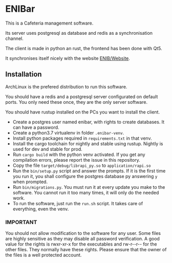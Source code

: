 # ENIBar

This is a Cafeteria management software.

Its server uses postgresql as database and redis as a synchronisation channel.

The client is made in python an rust, the frontend has been done with Qt5.

It synchronises itself nicely with the website [ENIB/Website](https://github.com/ENIB/Website).

## Installation

ArchLinux is the prefered distribution to run this software.

You should have a redis and a postgresql server configurated on default ports.
You only need these once, they are the only server software.

You should have rustup installed on the PCs you want to install the client.

- Create a postgres user named enibar, with rights to create databases. It can have a password.
- Create a python3.7 virtualenv in folder `.enibar-venv`.
- Install python packages required in `requirements.txt` in that venv.
- Install the cargo toolchain for nightly and stable using rustup. Nightly is used for dev and stable for prod.
- Run `cargo build` with the python venv activated. If you get any compilation errors, please report the issue in this repository.
- Copy the file `target/debug/librapi_py.so` to `application/rapi.so`
- Run the `bin/setup.py` script and answer the prompts. If it is the first time you run it, you shall configure the postgres database py answering `y` when prompted.
- Run `bin/migrations.py`. You must run it at every update you make to the software. You cannot run it too many times, it will only do the needed work.
- To run the software, just run the `run.sh` script. It takes care of everything, even the venv.

### IMPORTANT

You should not allow modification to the software for any user.
Some files are highly sensitive as they may disable all password verification.
A good value for the rights is rwxr-xr-x for the executables and rw-r--r-- for the other files.
They normally have these rights. Please ensure that the owner of the files is a well protected account.
